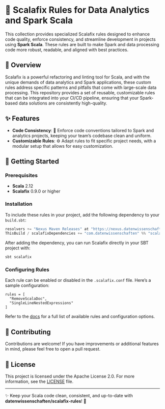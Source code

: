 
# 🚀 Scalafix Rules for Data Analytics and Spark Scala

This collection provides specialized Scalafix rules designed to enhance code quality, enforce consistency, and streamline development in projects using **Spark Scala**. 
These rules are built to make Spark and data processing code more robust, readable, and aligned with best practices.

## 🌟 Overview

Scalafix is a powerful refactoring and linting tool for Scala, and with the unique demands of data analytics and Spark applications, 
these custom rules address specific patterns and pitfalls that come with large-scale data processing. 
This repository provides a set of reusable, customizable rules that can be integrated into your CI/CD pipeline, 
ensuring that your Spark-based data solutions are consistently high-quality.

## ✨ Features

- **Code Consistency**: 📏 Enforce code conventions tailored to Spark and analytics projects, keeping your team’s codebase clean and uniform.
- **Customizable Rules**: ⚙️ Adapt rules to fit specific project needs, with a modular setup that allows for easy customization.

## 🚀 Getting Started

### Prerequisites

- **Scala** 2.12
- **Scalafix** 0.9.0 or higher

### Installation

To include these rules in your project, add the following dependency to your `build.sbt`:

```scala
resolvers += "Nexus Maven Releases" at "https://nexus.datenwissenschaften.com/repository/maven-releases/"
ThisBuild / scalafixDependencies += "com.datenwissenschaften" %% "scalafix-rules" % "1.1.2"
```

After adding the dependency, you can run Scalafix directly in your SBT project with:

```bash
sbt scalafix
```

### Configuring Rules

Each rule can be enabled or disabled in the `.scalafix.conf` file. Here’s a sample configuration:

```hocon
rules = [
  "RemoveScalaDoc",
  "SingleLineNestedExpressions"
]
```

Refer to the [docs](docs/RULES.md) for a full list of available rules and configuration options.

## 🤝 Contributing

Contributions are welcome! If you have improvements or additional features in mind, please feel free to open a pull request.

## 📜 License

This project is licensed under the Apache License 2.0. For more information, see the [LICENSE](LICENSE) file.

---

✨ Keep your Scala code clean, consistent, and up-to-date with **datenwissenschaften/scalafix-rules**! 🚀
